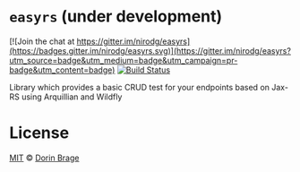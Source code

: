 # `easyrs`  (under development) 

[![Join the chat at https://gitter.im/nirodg/easyrs](https://badges.gitter.im/nirodg/easyrs.svg)](https://gitter.im/nirodg/easyrs?utm_source=badge&utm_medium=badge&utm_campaign=pr-badge&utm_content=badge)
[![Build Status](https://travis-ci.org/nirodg/easyrs.svg?branch=master)](https://travis-ci.org/nirodg/easyrs)

Library which provides a basic CRUD test for your endpoints based on Jax-RS using Arquillian and Wildfly

# License
[MIT](http://showalicense.com/?year=2017&fullname=Dorin%20Gheorghe%20Brage#license-mit) © [Dorin Brage](https://github.com/nirodg/)

